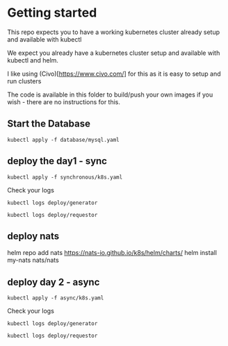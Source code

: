 # Getting started

This repo expects you to have a working kubernetes cluster already setup and
available with kubectl

We expect you already have a kubernetes cluster setup and available with kubectl and helm.

I like using (Civo)[https://www.civo.com/] for this as it is easy to setup and run clusters

The code is available in this folder to build/push your own images if you wish - there are no instructions for this.

## Start the Database
```shell
kubectl apply -f database/mysql.yaml
```


## deploy the day1 - sync
```shell
kubectl apply -f synchronous/k8s.yaml
```

Check your logs 
```shell 
kubectl logs deploy/generator

kubectl logs deploy/requestor
```

## deploy nats
helm repo add nats https://nats-io.github.io/k8s/helm/charts/
helm install my-nats nats/nats

## deploy day 2 - async
```shell
kubectl apply -f async/k8s.yaml
```

Check your logs
```shell 
kubectl logs deploy/generator

kubectl logs deploy/requestor
```

